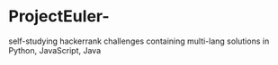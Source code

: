 # ProjectEuler-
self-studying hackerrank challenges containing multi-lang solutions in Python, JavaScript, Java
